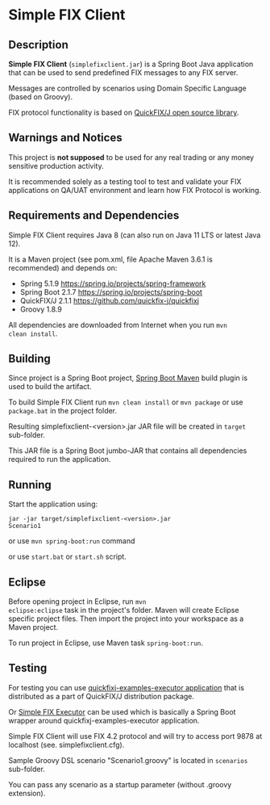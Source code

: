# Simple FIX Client
## Description
**Simple FIX Client** (<code>simplefixclient.jar</code>) is a Spring Boot Java application that can be used to send predefined FIX messages to any FIX server. 

Messages are controlled by scenarios using Domain Specific Language (based on Groovy).

FIX protocol functionality is based on <a href="https://www.quickfixj.org/">QuickFIX/J open source library</a>.

## Warnings and Notices
This project is **not supposed** to be used for any real trading or any money sensitive production activity. 

It is recommended solely as a testing tool to test and validate your FIX applications on QA/UAT environment and learn how FIX Protocol is working.

## Requirements and Dependencies
Simple FIX Client requires Java 8 (can also run on Java 11 LTS or latest Java 12). 

It is a Maven project (see pom.xml, file Apache Maven 3.6.1 is recommended) and depends on:
* Spring 5.1.9 https://spring.io/projects/spring-framework
* Spring Boot 2.1.7 https://spring.io/projects/spring-boot
* QuickFIX/J 2.1.1 https://github.com/quickfix-j/quickfixj 
* Groovy 1.8.9

All dependencies are downloaded from Internet when you run <code>mvn clean install</code>.

## Building
Since project is a Spring Boot project, <a href="https://docs.spring.io/spring-boot/docs/current/reference/html/build-tool-plugins-maven-plugin.html">Spring Boot Maven</a> build plugin is used to build the artifact.

To build Simple FIX Client run <code>mvn clean install</code> or <code>mvn package</code> or use <code>package.bat</code> in the project folder.

Resulting simplefixclient-&lt;version&gt;.jar JAR file will be created in <code>target</code> sub-folder.

This JAR file is a Spring Boot jumbo-JAR that contains all dependencies required to run the application.

## Running
Start the application using:

<code>jar -jar target/simplefixclient-&lt;version&gt;.jar Scenario1</code>

or use <code>mvn spring-boot:run</code> command

or use <code>start.bat</code> or <code>start.sh</code> script.

## Eclipse
Before opening project in Eclipse, run <code>mvn eclipse:eclipse</code> task in the project's folder. Maven will create Eclipse specific project files. Then import the project into your workspace as a Maven project.

To run project in Eclipse, use Maven task <code>spring-boot:run</code>. 

## Testing
For testing you can use <a href="https://www.quickfixj.org/usermanual/2.1.0/usage/examples.html">quickfixj-examples-executor application</a> that is distributed as a part of QuickFIX/J distribution package. 

Or <a href="https://github.com/alexkachanov/simpleFIXExecutor">Simple FIX Executor</a> can be used which is basically a Spring Boot wrapper around quickfixj-examples-executor application. 

Simple FIX Client will use FIX 4.2 protocol and will try to access port 9878 at localhost (see. simplefixclient.cfg).

Sample Groovy DSL scenario "Scenario1.groovy" is located in <code>scenarios</code> sub-folder. 

You can pass any scenario as a startup parameter (without .groovy extension).
